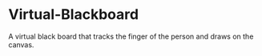 # Virtual-Blackboard
A virtual black board that tracks the finger of the person and draws on the canvas.
